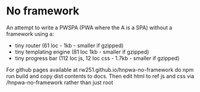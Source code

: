 # No framework

An attempt to write a PWSPA (PWA where the A is a SPA) without a framework using a:

- tiny router (61 loc - 1kb - smaller if gzipped)
- tiny templating engine  (81 loc 1kb - smaller if gzipped)
- tiny progress bar (112 loc js, 12 loc css - 1.7kb - smaller if gzipped)

For github pages available at rw251.github.io/hnpwa-no-framework do npm run build and copy dist contents to docs. Then edit html to ref js and css via /hnpwa-no-framework rather than just root
